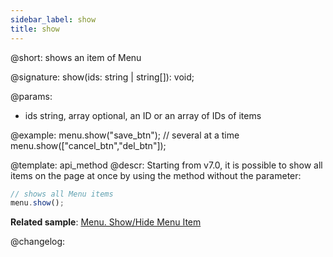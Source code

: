 ```yaml
---
sidebar_label: show
title: show
---          
```


@short: shows an item of Menu

@signature: show(ids: string | string[]): void;

@params:
- ids 		string, array		optional, an ID or an array of IDs of items


@example:
menu.show("save_btn");
// several at a time
menu.show(["cancel_btn","del_btn"]);


@template: api_method
@descr:
Starting from v7.0, it is possible to show all items on the page at once by using the method without the parameter:

~~~js
// shows all Menu items
menu.show();
~~~

**Related sample**: [Menu. Show/Hide Menu Item](https://snippet.dhtmlx.com/a9vbhxgd)


@changelog:



